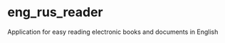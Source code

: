 eng_rus_reader
==============

Application for easy reading electronic books and documents in English
